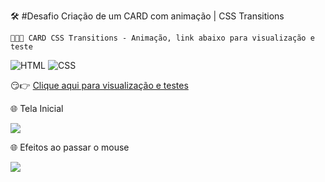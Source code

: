 🛠️ #Desafio Criação de um CARD com animação | CSS Transitions


```
👨🏻‍💻 CARD CSS Transitions - Animação, link abaixo para visualização e teste

```

![HTML](https://img.shields.io/badge/HTML5-E34F26?style=for-the-badge&logo=html5&logoColor=white&link=https://github.com/diegonery465) 
![CSS](https://img.shields.io/badge/CSS3-1572B6?style=for-the-badge&logo=css3&logoColor=white&link=https://github.com/diegonery465)

😏👉 [Clique aqui para visualização e testes](https://cardcsstransitions.netlify.app/) <br>


🌐 Tela Inicial <br>

<img src = "https://github.com/diegonery465/Projetos-HTML-CSS-JS/blob/main/CARD-CSSTransitions/img-READ/img01.PNG"> <br>



🌐 Efeitos ao passar o mouse <br>

<img src = "https://github.com/diegonery465/Projetos-HTML-CSS-JS/blob/main/CARD-CSSTransitions/img-READ/img02.PNG"> <br>
